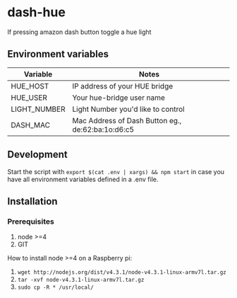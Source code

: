 # dash-hue
If pressing amazon dash button toggle a hue light


## Environment variables

| Variable           | Notes                                                              |
|--------------------|--------------------------------------------------------------------|
| HUE_HOST           | IP address of your HUE bridge                                      |
| HUE_USER           | Your hue-bridge user name                                          |
| LIGHT_NUMBER       | Light Number you'd like to control                                 |
| DASH_MAC           | Mac Address of Dash Button eg., de:62:ba:1o:d6:c5                  |

## Development

Start the script with `export $(cat .env | xargs) && npm start` in case you have all environment variables defined in a .env file.

## Installation

### Prerequisites

1. node >=4
1. GIT

How to install node >=4 on a Raspberry pi:

1. `wget http://nodejs.org/dist/v4.3.1/node-v4.3.1-linux-armv7l.tar.gz`
1. `tar -xvf node-v4.3.1-linux-armv7l.tar.gz`
1. `sudo cp -R * /usr/local/`
